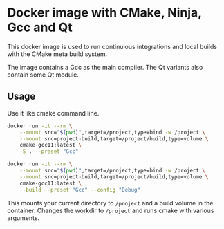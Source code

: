 # Docker image with CMake, Ninja, Gcc and Qt

This docker image is used to run continuious integrations and local builds with the CMake meta build system.

The image contains a Gcc as the main compiler.
The Qt variants also contain some Qt module.

## Usage

Use it like cmake command line.

```bash
docker run -it --rm \
    --mount src="$(pwd)",target=/project,type=bind -w /project \
    --mount src=project-build,target=/project/build,type=volume \
    cmake-gcc11:latest \
    -S . --preset "Gcc"

docker run -it --rm \
    --mount src="$(pwd)",target=/project,type=bind -w /project \
    --mount src=project-build,target=/project/build,type=volume \
    cmake-gcc11:latest \
    --build --preset "Gcc" --config "Debug"
```

This mounts your current directory to `/project` and a build volume in the container. Changes the workdir to `/project` and runs cmake with various arguments.

